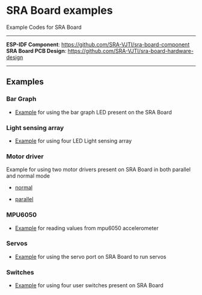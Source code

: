 # SRA Board examples

Example Codes for SRA Board

----------------------------    

**ESP-IDF Component**: https://github.com/SRA-VJTI/sra-board-component  
**SRA Board PCB Design**: https://github.com/SRA-VJTI/sra-board-hardware-design

---------------------------     
## Examples

### Bar Graph

- [Example](https://github.com/SRA-VJTI/sra-board-component/tree/main/examples/bar_graph) for using the bar graph LED present on the SRA Board

### Light sensing array

- [Example](https://github.com/SRA-VJTI/sra-board-component/tree/main/examples/lsa) for using four LED Light sensing array

### Motor driver 

Example for using two motor drivers present on SRA Board in both parallel and normal mode

- [normal](https://github.com/SRA-VJTI/sra-board-component/tree/main/examples/motor_driver_normal)

- [parallel](https://github.com/SRA-VJTI/sra-board-component/tree/main/examples/motor_driver_parallel)


### MPU6050

- [Example](https://github.com/SRA-VJTI/sra-board-component/tree/main/examples/mpu6050) for reading values from mpu6050 accelerometer

### Servos

- [Example](https://github.com/SRA-VJTI/sra-board-component/tree/main/examples/servos) for using the servo port on SRA Board to run servos

### Switches

- [Example](https://github.com/SRA-VJTI/sra-board-component/tree/main/examples/switches) for using four user switches present on SRA Board